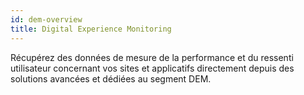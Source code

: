 ```yaml
---
id: dem-overview
title: Digital Experience Monitoring
---
```


Récupérez des données de mesure de la performance et du ressenti utilisateur 
concernant vos sites et applicatifs directement depuis des solutions avancées 
et dédiées au segment DEM.